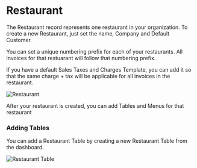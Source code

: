<!-- add-breadcrumbs -->
# Restaurant

The Restaurant record represents one restaurant in your organization. To create a new Restaurant, just set the name, Company and Default Customer.

You can set a unique numbering prefix for each of your restaurants. All invoices for that restuarant will follow that numbering prefix.

If you have a default Sales Taxes and Charges Template, you can add it so that the same charge + tax will be applicable for all invoices in the restaurant.

<img class="screenshot" alt="Restaurant" src="{{docs_base_url}}/assets/img/restaurant/restaurant.png">

After your restaurant is created, you can add Tables and Menus for that restaurant

### Adding Tables

You can add a Restaurant Table by creating a new Restaurant Table from the dashboard.

<img class="screenshot" alt="Restaurant Table" src="{{docs_base_url}}/assets/img/restaurant/restaurant-table.png">


